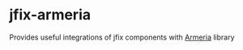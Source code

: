 # jfix-armeria

Provides useful integrations of jfix components with [Armeria](https://github.com/line/armeria) library
